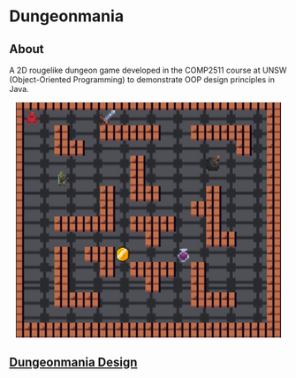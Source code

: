 # Dungeonmania

## About

A 2D rougelike dungeon game developed in the COMP2511 course at UNSW (Object-Oriented Programming) to demonstrate OOP design principles in Java.

<div align="center">
    <img src="./dungeon.png">
</div>

## [Dungeonmania Design](./design.pdf)
